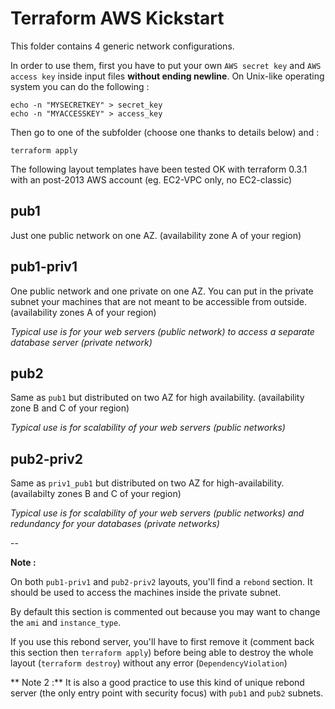 # Terraform AWS Kickstart

This folder contains 4 generic network configurations.

In order to use them, first you have to put your own `AWS secret key` and 
`AWS access key` inside input files **without ending newline**.
On Unix-like operating system you can do the following :

    echo -n "MYSECRETKEY" > secret_key
    echo -n "MYACCESSKEY" > access_key

Then go to one of the subfolder (choose one thanks to details below) and :

    terraform apply

The following layout templates have been tested OK with terraform 0.3.1 with
an post-2013 AWS account (eg. EC2-VPC only, no EC2-classic)

## pub1

Just one public network on one AZ.
(availability zone A of your region)

## pub1-priv1

One public network and one private on one AZ.
You can put in the private subnet your machines that are not meant to be
accessible from outside.
(availability zones A of your region)

*Typical use is for your web servers (public network) to access a separate
database server (private network)*

## pub2

Same as `pub1` but distributed on two AZ for high availability.
(availability zone B and C of your region)

*Typical use is for scalability of your web servers (public networks)*

## pub2-priv2

Same as `priv1_pub1` but distributed on two AZ for high-availability.
(availabilty zones B and C of your region)

*Typical use is for scalability of your web servers (public networks) and
redundancy for your databases (private networks)*

--

**Note :**

On both `pub1-priv1` and `pub2-priv2` layouts, you'll find a `rebond` section.
It should be used to access the machines inside the private subnet.

By default this section is commented out because you may want to change the 
`ami` and `instance_type`.

If you use this rebond server, you'll have to first remove it (comment
back this section then `terraform apply`) before being able to destroy the 
whole layout (`terraform destroy`) without any error (`DependencyViolation`)

** Note 2 :**
It is also a good practice to use this kind of unique rebond server (the only
entry point with security focus) with `pub1` and `pub2` subnets.

